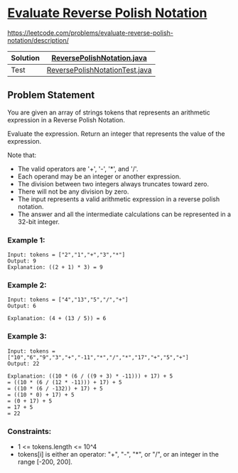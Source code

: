# [Evaluate Reverse Polish Notation](https://leetcode.com/problems/evaluate-reverse-polish-notation/description/)
https://leetcode.com/problems/evaluate-reverse-polish-notation/description/

| Solution | [ReversePolishNotation.java](../../src/main/java/org/example/stack/ReversePolishNotation.java) |
|----------|-----------------------------------------------------------------------------------|
| Test     | [ReversePolishNotationTest.java](../../src/test/java/org/example/stack/ReversePolishNotationTest.java)      |
## Problem Statement
You are given an array of strings tokens that represents an arithmetic expression in a Reverse Polish Notation.

Evaluate the expression. Return an integer that represents the value of the expression.

Note that:

- The valid operators are '+', '-', '*', and '/'.
- Each operand may be an integer or another expression.
- The division between two integers always truncates toward zero.
- There will not be any division by zero.
- The input represents a valid arithmetic expression in a reverse polish notation.
- The answer and all the intermediate calculations can be represented in a 32-bit integer.


### Example 1:
```
Input: tokens = ["2","1","+","3","*"]
Output: 9
Explanation: ((2 + 1) * 3) = 9
```

### Example 2:
```
Input: tokens = ["4","13","5","/","+"]
Output: 6

Explanation: (4 + (13 / 5)) = 6
```

### Example 3:
```
Input: tokens = ["10","6","9","3","+","-11","*","/","*","17","+","5","+"]
Output: 22

Explanation: ((10 * (6 / ((9 + 3) * -11))) + 17) + 5
= ((10 * (6 / (12 * -11))) + 17) + 5
= ((10 * (6 / -132)) + 17) + 5
= ((10 * 0) + 17) + 5
= (0 + 17) + 5
= 17 + 5
= 22
```

### Constraints:

- 1 <= tokens.length <= 10^4
- tokens[i] is either an operator: "+", "-", "*", or "/", or an integer in the range [-200, 200].
